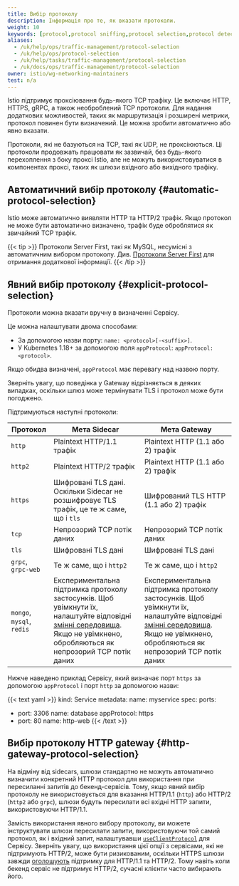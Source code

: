 ```yaml
---
title: Вибір протоколу
description: Інформація про те, як вказати протоколи.
weight: 10
keywords: [protocol,protocol sniffing,protocol selection,protocol detection]
aliases:
  - /uk/help/ops/traffic-management/protocol-selection
  - /uk/help/ops/protocol-selection
  - /uk/help/tasks/traffic-management/protocol-selection
  - /uk/docs/ops/traffic-management/protocol-selection
owner: istio/wg-networking-maintainers
test: n/a
---
```


Istio підтримує проксіювання будь-якого TCP трафіку. Це включає HTTP, HTTPS, gRPC, а також необроблений TCP протоколи. Для надання додаткових можливостей, таких як маршрутизація і розширені метрики, протокол повинен бути визначений. Це можна зробити автоматично або явно вказати.

Протоколи, які не базуються на TCP, такі як UDP, не проксіюються. Ці протоколи продовжать працювати як зазвичай, без будь-якого перехоплення з боку проксі Istio, але не можуть використовуватися в компонентах проксі, таких як шлюзи вхідного або вихідного трафіку.

## Автоматичний вибір протоколу {#automatic-protocol-selection}

Istio може автоматично виявляти HTTP та HTTP/2 трафік. Якщо протокол не може бути автоматично визначено, трафік буде оброблятися як звичайний TCP трафік.

{{< tip >}}
Протоколи Server First, такі як MySQL, несумісні з автоматичним вибором протоколу. Див. [Протоколи Server First](/docs/ops/deployment/application-requirements#server-first-protocols) для отримання додаткової інформації.
{{< /tip >}}

## Явний вибір протоколу {#explicit-protocol-selection}

Протоколи можна вказати вручну в визначенні Сервісу.

Це можна налаштувати двома способами:

- За допомогою назви порту: `name: <protocol>[-<suffix>]`.
- У Kubernetes 1.18+ за допомогою поля `appProtocol`: `appProtocol: <protocol>`.

Якщо обидва визначені, `appProtocol` має перевагу над назвою порту.

Зверніть увагу, що поведінка у Gateway відрізняється в деяких випадках, оскільки шлюз може термінувати TLS і протокол може бути погоджено.

Підтримуються наступні протоколи:

| Протокол                              | Мета Sidecar                                                                                                                                                           | Мета Gateway                                                                                                                                                           |
| ------------------------------------- | ---------------------------------------------------------------------------------------------------------------------------------------------------------------------- | ---------------------------------------------------------------------------------------------------------------------------------------------------------------------- |
| `http`                                | Plaintext HTTP/1.1 трафік                                                                                                                                              | Plaintext HTTP (1.1 або 2) трафік                                                                                                                                     |
| `http2`                               | Plaintext HTTP/2 трафік                                                                                                                                                | Plaintext HTTP (1.1 або 2) трафік                                                                                                                                     |
| `https`                               | Шифровані TLS дані. Оскільки Sidecar не розшифровує TLS трафік, це те ж саме, що і `tls`                                                                             | Шифрований TLS HTTP (1.1 або 2) трафік                                                                                                                                 |
| `tcp`                                 | Непрозорий TCP потік даних                                                                                                                                              | Непрозорий TCP потік даних                                                                                                                                              |
| `tls`                                 | Шифровані TLS дані                                                                                                                                                    | Шифровані TLS дані                                                                                                                                                    |
| `grpc`, `grpc-web`                                | Те ж саме, що і `http2`                                                                                                                                                 | Те ж саме, що і `http2`                                                                                                                                                 |  |
| `mongo`, `mysql`, `redis` | Експериментальна підтримка протоколу застосунків. Щоб увімкнути їх, налаштуйте відповідні [змінні середовища](/docs/reference/commands/pilot-discovery/#envvars). Якщо не увімкнено, обробляються як непрозорий TCP потік даних | Експериментальна підтримка протоколу застосунків. Щоб увімкнути їх, налаштуйте відповідні [змінні середовища](/docs/reference/commands/pilot-discovery/#envvars). Якщо не увімкнено, обробляються як непрозорий TCP потік даних |

Нижче наведено приклад Сервісу, який визначає порт `https` за допомогою `appProtocol` і порт `http` за допомогою назви:

{{< text yaml >}}
kind: Service
metadata:
  name: myservice
spec:
  ports:
  - port: 3306
    name: database
    appProtocol: https
  - port: 80
    name: http-web
{{< /text >}}

## Вибір протоколу HTTP gateway {#http-gateway-protocol-selection}

На відміну від sidecars, шлюзи стандартно не можуть автоматично визначити конкретний HTTP протокол для використання при пересиланні запитів до бекенд-сервісів. Тому, якщо явний вибір протоколу не використовується для вказання HTTP/1.1 (`http`) або HTTP/2 (`http2` або `grpc`), шлюзи будуть пересилати всі вхідні HTTP запити, використовуючи HTTP/1.1.

Замість використання явного вибору протоколу, ви можете інструктувати шлюзи пересилати запити, використовуючи той самий протокол, як і вхідний запит, налаштувавши [`useClientProtocol`](/docs/reference/config/networking/destination-rule/#ConnectionPoolSettings-HTTPSettings) для Сервісу. Зверніть увагу, що використання цієї опції з сервісами, які не підтримують HTTP/2, може бути ризикованим, оскільки HTTPS шлюзи завжди [оголошують](https://en.wikipedia.org/wiki/Application-Layer_Protocol_Negotiation) підтримку для HTTP/1.1 та HTTP/2. Тому навіть коли бекенд сервіс не підтримує HTTP/2, сучасні клієнти часто вибирають його.
